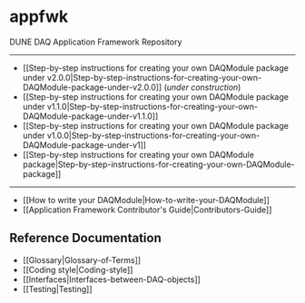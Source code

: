 # appfwk
DUNE DAQ Application Framework Repository 

***
* [[Step-by-step instructions for creating your own DAQModule package under v2.0.0|Step-by-step-instructions-for-creating-your-own-DAQModule-package-under-v2.0.0]] (_under construction_)
* [[Step-by-step instructions for creating your own DAQModule package under v1.1.0|Step-by-step-instructions-for-creating-your-own-DAQModule-package-under-v1.1.0]]
* [[Step-by-step instructions for creating your own DAQModule package under v1.0.0|Step-by-step-instructions-for-creating-your-own-DAQModule-package-under-v1]]
* [[Step-by-step instructions for creating your own DAQModule package|Step-by-step-instructions-for-creating-your-own-DAQModule-package]]

***

* [[How to write your DAQModule|How-to-write-your-DAQModule]]
* [[Application Framework Contributor's Guide|Contributors-Guide]]

## Reference Documentation

* [[Glossary|Glossary-of-Terms]]
* [[Coding style|Coding-style]]
* [[Interfaces|Interfaces-between-DAQ-objects]]
* [[Testing|Testing]]

